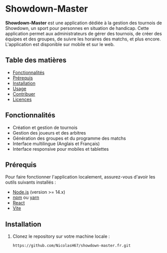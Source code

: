# Showdown-Master

**Showdown-Master** est une application dédiée à la gestion des tournois de Showdown, un sport pour personnes en situation de handicap. Cette application permet aux administrateurs de gérer des tournois, de créer des équipes et des groupes, de suivre les horaires des matchs, et plus encore. L'application est disponible sur mobile et sur le web.

## Table des matières

- [Fonctionnalités](#fonctionnalités)
- [Prérequis](#prérequis)
- [Installation](#installation)
- [Usage](#usage)
- [Contribuer](#contribuer)
- [Licences](#licences)

## Fonctionnalités

- Création et gestion de tournois
- Gestion des joueurs et des arbitres
- Génération des groupes et du programme des matchs
- Interface multilingue (Anglais et Français)
- Interface responsive pour mobiles et tablettes

## Prérequis

Pour faire fonctionner l'application localement, assurez-vous d'avoir les outils suivants installés :

- [Node.js](https://nodejs.org) (version >= 14.x)
- [npm](https://www.npmjs.com) ou [yarn](https://yarnpkg.com/)
- [React](https://reactjs.org/)
- [Vite](https://vitejs.dev/)

## Installation

1. Clonez le repository sur votre machine locale :
   ```bash
   https://github.com/NicolasH67/showdown-master.fr.git
   ```
